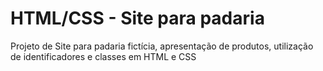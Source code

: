  # HTML/CSS - Site para padaria
Projeto de Site para padaria fictícia, apresentação de produtos, utilização de identificadores e classes em HTML e CSS
